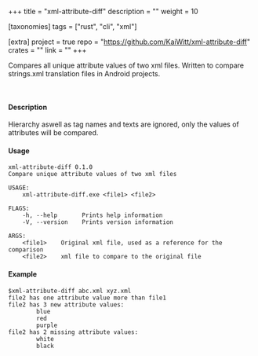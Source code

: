 +++
title = "xml-attribute-diff"
description = ""
weight = 10

[taxonomies]
tags = ["rust", "cli", "xml"]

[extra]
project = true
repo = "https://github.com/KaiWitt/xml-attribute-diff"
crates = ""
link = ""
+++

Compares all unique attribute values of two xml files. Written to compare strings.xml translation files in Android projects.


<!-- more -->
<br>

#### Description
Hierarchy aswell as tag names and texts are ignored, only the values of attributes will be compared.


#### Usage
```
xml-attribute-diff 0.1.0
Compare unique attribute values of two xml files

USAGE:
    xml-attribute-diff.exe <file1> <file2>

FLAGS:
    -h, --help       Prints help information
    -V, --version    Prints version information

ARGS:
    <file1>    Original xml file, used as a reference for the comparison
    <file2>    xml file to compare to the original file
```


#### Example
```
$xml-attribute-diff abc.xml xyz.xml
file2 has one attribute value more than file1
file2 has 3 new attribute values:
        blue
        red
        purple
file2 has 2 missing attribute values:
        white
        black
```
